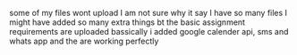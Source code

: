 some of my files wont upload I am not sure why it say I have so many files I might have added so many extra things bt the basic assignment requirements are uploaded bassically i added google calender api, sms and whats app and the are working perfectly
